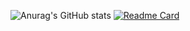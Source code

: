 ![Anurag's GitHub stats](https://github-readme-stats.vercel.app/api?username=prismOxO1&show_icons=true&rank_icon=github&theme=radical)
[![Readme Card](https://github-readme-stats.vercel.app/api/pin/?username=prismOxO1&repo=Apsara-Nightmare&theme=gruvbox)](https://github.com/prismOxO1/Apsara-Nightmare)
